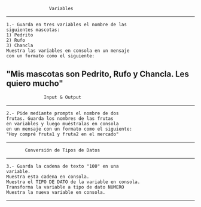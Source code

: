                     Variables

---

    1.- Guarda en tres variables el nombre de las
    siguientes mascotas:
    1) Pedrito
    2) Rufo
    3) Chancla
    Muestra las variables en consola en un mensaje
    con un formato como el siguiente:

## "Mis mascotas son Pedrito, Rufo y Chancla. Les quiero mucho"

                  Input & Output

---

    2.- Pide mediante prompts el nombre de dos
    frutas. Guarda los nombres de las frutas
    en variables y luego muéstralas en consola
    en un mensaje con un formato como el siguiente:
    "Hoy compré fruta1 y fruta2 en el mercado"

---

           Conversión de Tipos de Datos

---

    3.- Guarda la cadena de texto "100" en una
    variable.
    Muestra esta cadena en consola.
    Muestra el TIPO DE DATO de la variable en consola.
    Transforma la variable a tipo de dato NUMERO
    Muestra la nueva variable en consola.

---
